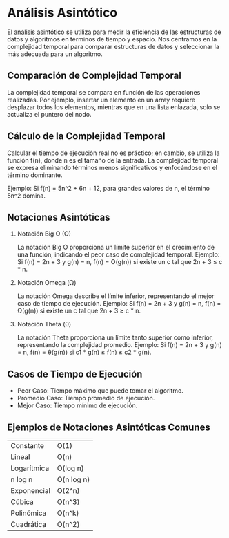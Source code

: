 # Análisis Asintótico

El [análisis asintótico](https://www.javatpoint.com/data-structure-asymptotic-analysis) se utiliza para medir la eficiencia de las estructuras de datos y algoritmos en términos de tiempo y espacio. Nos centramos en la complejidad temporal para comparar estructuras de datos y seleccionar la más adecuada para un algoritmo.

## Comparación de Complejidad Temporal
La complejidad temporal se compara en función de las operaciones realizadas. Por ejemplo, insertar un elemento en un array requiere desplazar todos los elementos, mientras que en una lista enlazada, solo se actualiza el puntero del nodo.

## Cálculo de la Complejidad Temporal
Calcular el tiempo de ejecución real no es práctico; en cambio, se utiliza la función f(n), donde n es el tamaño de la entrada. La complejidad temporal se expresa eliminando términos menos significativos y enfocándose en el término dominante.

Ejemplo:
Si f(n) = 5n^2 + 6n + 12, para grandes valores de n, el término 5n^2 domina.

## Notaciones Asintóticas
1. Notación Big O (O)

    La notación Big O proporciona un límite superior en el crecimiento de una función, indicando el peor caso de complejidad temporal.
    Ejemplo: Si f(n) = 2n + 3 y g(n) = n, f(n) = O(g(n)) si existe un c tal que 2n + 3 ≤ c * n.

2. Notación Omega (Ω)

    La notación Omega describe el límite inferior, representando el mejor caso de tiempo de ejecución.
    Ejemplo: Si f(n) = 2n + 3 y g(n) = n, f(n) = Ω(g(n)) si existe un c tal que 2n + 3 ≥ c * n.

3. Notación Theta (θ)

    La notación Theta proporciona un límite tanto superior como inferior, representando la complejidad promedio.
    Ejemplo: Si f(n) = 2n + 3 y g(n) = n, f(n) = θ(g(n)) si c1 * g(n) ≤ f(n) ≤ c2 * g(n).

## Casos de Tiempo de Ejecución

- Peor Caso: Tiempo máximo que puede tomar el algoritmo.
- Promedio Caso: Tiempo promedio de ejecución.
- Mejor Caso: Tiempo mínimo de ejecución.

## Ejemplos de Notaciones Asintóticas Comunes
|   |   |
|---|---|
|Constante | O(1) |
|Lineal | O(n) |
|Logarítmica | O(log n) |
|n log n | O(n log n) |
|Exponencial | O(2^n) |
|Cúbica | O(n^3) |
|Polinómica | O(n^k) |
|Cuadrática | O(n^2) |